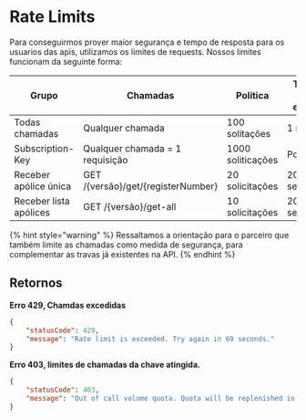 # Rate Limits

Para conseguirmos prover maior segurança e tempo de resposta para os usuarios das apis, utilizamos os limites de requests. Nossos limites funcionam da seguinte forma:

| Grupo                  | Chamadas                           | Política          | Tempo de espera |
| ---------------------- | ---------------------------------- | ----------------- | --------------- |
| Todas chamadas         | Qualquer chamada                   | 100 solitações    | 1 minuto        |
| Subscription-Key       | Qualquer chamada = 1 requisição    | 1000 soliticações | Por dia         |
| Receber apólice única  | GET /{versão}/get/{registerNumber} | 20 solicitações   | 20 segundos     |
| Receber lista apólices | GET /{versão}/get-all              | 10 solicitações   | 20 segundos     |

{% hint style="warning" %}
Ressaltamos a orientação para o parceiro que também limite as chamadas como medida de segurança, para complementar as travas já existentes na API. &#x20;
{% endhint %}

## Retornos

**Erro 429, Chamdas excedidas**

```json
{
    "statusCode": 429,
    "message": "Rate limit is exceeded. Try again in 69 seconds."
}
```

**Erro 403, limites de chamadas da chave atingida.**

```json
{
    "statusCode": 403,
    "message": "Out of call volume quota. Quota will be replenished in 10:25:13."
}
```
